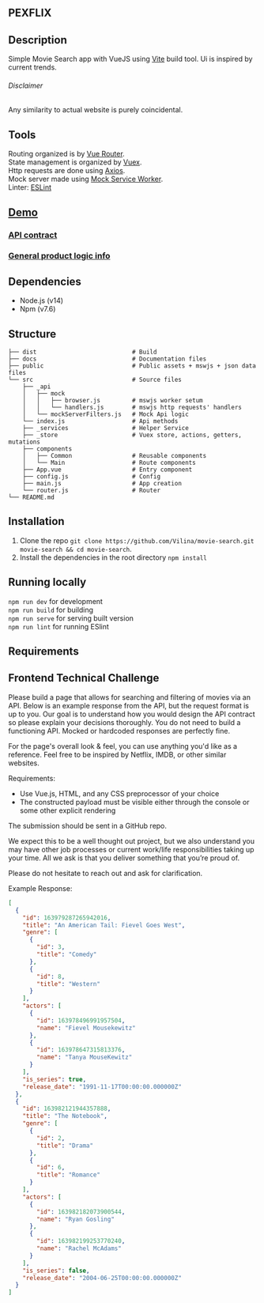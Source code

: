 ## PEXFLIX

## Description

Simple Movie Search app with VueJS using [Vite](https://vitejs.dev/) build tool. Ui is inspired by current trends. 
###### Disclaimer  
Any similarity to actual website is purely coincidental.


## Tools

Routing organized is by [Vue Router](https://next.router.vuejs.org/).                
State management is organized by [Vuex](https://next.vuex.vuejs.org/).  
Http requests are done using [Axios](https://github.com/axios/axios).  
Mock server made using [Mock Service Worker](https://mswjs.io/).   
Linter: [ESLint](https://eslint.org/)

## [Demo](https://vilina.github.io/movie-search/)
### [API contract](https://github.com/Vilina/movie-search/blob/main/docs/api.md) 
### [General product logic info](https://github.com/Vilina/movie-search/blob/main/docs/general.md)


## Dependencies

* Node.js (v14)
* Npm (v7.6)

## Structure
```
├── dist                           # Build
├── docs                           # Documentation files
├── public                         # Public assets + mswjs + json data files
└── src                            # Source files
    ├── _api
    │   ├── mock
    │   │   ├── browser.js         # mswjs worker setum
    │   │   └── handlers.js        # mswjs http requests' handlers
    │   └── mockServerFilters.js   # Mock Api logic
    └── index.js                   # Api methods
    ├── _services                  # Helper Service
    ├── _store                     # Vuex store, actions, getters, mutations
    ├── components
    │   ├── Common                 # Reusable components
    │   └── Main                   # Route components
    ├── App.vue                    # Entry component
    ├── config.js                  # Config
    ├── main.js                    # App creation
    └── router.js                  # Router
└── README.md
```

## Installation

1. Clone the repo `git clone https://github.com/Vilina/movie-search.git movie-search && cd movie-search`.
1. Install the dependencies in the root directory `npm install`

## Running locally

`npm run dev`     for development  
`npm run build`   for building  
`npm run serve`   for serving built version  
`npm run lint`    for running ESlint  


## Requirements

## Frontend Technical Challenge

Please build a page that allows for searching and filtering of movies via an API. Below is an example response from the API, but the request format is up to you. Our goal is to understand how you would design the API contract so please explain your decisions thoroughly. You do not need to build a functioning API. Mocked or hardcoded responses are perfectly fine.

For the page's overall look & feel, you can use anything you'd like as a reference. Feel free to be inspired by Netflix, IMDB, or other similar websites.

Requirements:
 * Use Vue.js, HTML, and any CSS preprocessor of your choice
 * The constructed payload must  be visible either through the console or some other explicit rendering

The submission should be sent in a GitHub repo.

We expect this to be a well thought out project, but we also understand you may have other job processes or current work/life responsibilities taking up your time. All we ask is that you deliver something that you’re proud of.

Please do not hesitate to reach out and ask for clarification. 

Example Response:
```json
[
  {
    "id": 163979287265942016,
    "title": "An American Tail: Fievel Goes West",
    "genre": [
      {
        "id": 3,
        "title": "Comedy"
      },
      {
        "id": 8,
        "title": "Western"
      }
    ],
    "actors": [
      {
        "id": 163978496991957504,
        "name": "Fievel Mousekewitz"
      },
      {
        "id": 163978647315813376,
        "name": "Tanya MouseKewitz"
      }
    ],
    "is_series": true,
    "release_date": "1991-11-17T00:00:00.000000Z"
  },
  {
    "id": 163982121944357888,
    "title": "The Notebook",
    "genre": [
      {
        "id": 2,
        "title": "Drama"
      },
      {
        "id": 6,
        "title": "Romance"
      }
    ],
    "actors": [
      {
        "id": 163982182073900544,
        "name": "Ryan Gosling"
      },
      {
        "id": 163982199253770240,
        "name": "Rachel McAdams"
      }
    ],
    "is_series": false,
    "release_date": "2004-06-25T00:00:00.000000Z"
  }
]
```


